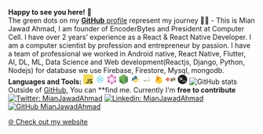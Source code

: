 **Happy to see you here!** :star_struck: <br> The green dots on my [**GitHub** profile](https://github.com/AvijoyBhowmick) represent my journey :running_man: - This is Mian Jawad Ahmad, I am founder of EncoderBytes and President at Computer Cell. I have over 2 years’ experience as a React & React Native Developer. I am a computer scientist by profession and entrepreneur by passion. I have a team of professional we worked in Android native, React Native, Flutter, AI, DL, ML, Data Science and Web development(Reactjs, Django, Python, Nodejs) for database we use Firebase, Firestore, Mysql, mongodb.
**Languages and Tools:**
<code><img height="20" src="https://raw.githubusercontent.com/github/explore/80688e429a7d4ef2fca1e82350fe8e3517d3494d/topics/javascript/javascript.png"></code>
<code><img height="20" src="https://raw.githubusercontent.com/github/explore/80688e429a7d4ef2fca1e82350fe8e3517d3494d/topics/react/react.png"></code>
<code><img height="20" src="https://raw.githubusercontent.com/github/explore/5c058a388828bb5fde0bcafd4bc867b5bb3f26f3/topics/graphql/graphql.png"></code>
<code><img height="20" src="https://raw.githubusercontent.com/github/explore/80688e429a7d4ef2fca1e82350fe8e3517d3494d/topics/nodejs/nodejs.png"></code>
<code><img height="20" src="https://raw.githubusercontent.com/github/explore/80688e429a7d4ef2fca1e82350fe8e3517d3494d/topics/python/python.png"></code>
<code><img height="20" src="https://raw.githubusercontent.com/github/explore/80688e429a7d4ef2fca1e82350fe8e3517d3494d/topics/mysql/mysql.png"></code>
<code><img height="20" src="https://raw.githubusercontent.com/github/explore/80688e429a7d4ef2fca1e82350fe8e3517d3494d/topics/firebase/firebase.png"></code>
<code><img height="20" src="https://raw.githubusercontent.com/github/explore/80688e429a7d4ef2fca1e82350fe8e3517d3494d/topics/git/git.png"></code>
<code><img height="20" src="https://raw.githubusercontent.com/github/explore/80688e429a7d4ef2fca1e82350fe8e3517d3494d/topics/terminal/terminal.png"></code>
![GitHub stats](https://github-readme-stats.vercel.app/api?username=MianJawadAhmad&show_icons=true)
Outside of [GitHub](https://github.com/mianjawadahmad/), You can **find me. Currently I'm **free to contribute**
[![Twitter: MianJawadAhmad](https://img.shields.io/twitter/follow/MianJawadAhmad1?style=social)](https://twitter.com/MianJawadAhmad1)
[![Linkedin: MianJawadAhmad](https://img.shields.io/badge/-MianJawadAhmad-blue?style=flat-square&logo=Linkedin&logoColor=white&link=https://www.linkedin.com/in/mianjawadahmad/)](https://www.linkedin.com/in/mianjawadahmad/)
[![GitHub MianJawadAhmad](https://img.shields.io/github/followers/MianJawadAhmad?label=follow&style=social)](https://github.com/MianJawadAhmad)
<p><a href="https://encoderbytes.com">🌐 Check out my website</a></p>
